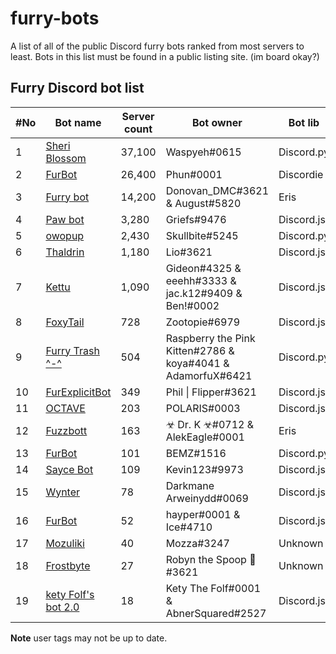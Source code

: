 # furry-bots
A list of all of the public Discord furry bots ranked from most servers to least. Bots in this list must be found in a public listing site. (im board okay?)


## Furry Discord bot list 

#No | Bot name | Server count | Bot owner | Bot lib
------------ | ------------- | -------------- | ---------- | -----------
1 | [Sheri Blossom](https://discord.com/oauth2/authorize?client_id=346702890368368640&scope=bot) | 37,100 | Waspyeh#0615 | Discord.py
2 | [FurBot](https://discord.com/oauth2/authorize?=&client_id=174176308396425217&scope=bot) | 26,400 | Phun#0001 | Discordie
3 | [Furry bot](https://discord.com/oauth2/authorize?client_id=398251412246495233&scope=bot)| 14,200 | Donovan_DMC#3621 & August#5820 | Eris
4 | [Paw bot](https://discord.com/oauth2/authorize?client_id=663823539672973353&scope=bot) | 3,280 | Griefs#9476 | Discord.js
5 | [owopup](https://discord.com/oauth2/authorize?client_id=365255872181567489&scope=bot) | 2,430 | Skullbite#5245 | Discord.py
6 | [Thaldrin](https://discord.com/oauth2/authorize?client_id=434662676547764244&scope=bot) | 1,180 | Lio#3621 | Discord.js
7 | [Kettu](https://discord.com/oauth2/authorize?client_id=667131062941384757&scope=bot) | 1,090 | Gideon#4325 & eeehh#3333 & jac.k12#9409 & Ben!#0002 | Discord.js
8 | [FoxyTail](https://discord.com/oauth2/authorize?client_id=716682147749953616&scope=bot) | 728 | Zootopie#6979 | Discord.js
9 | [Furry Trash ^-^](https://discord.com/oauth2/authorize?client_id=417900655601254420&scope=bot) | 504 | Raspberry the Pink Kitten#2786 & koya#4041 & AdamorfuX#6421 | Discord.py
10 | [FurExplicitBot](https://discord.com/oauth2/authorize?=&client_id=534828939198070824&scope=bot) | 349 | Phil \| Flipper#3621 | Discord.js
11 | [OCTAVE](https://discord.com/oauth2/authorize?client_id=501871267968712714&scope=bot) | 203 | POLARIS#0003 | Discord.js
12 | [Fuzzbott](https://discord.com/oauth2/authorize?client_id=730633518992064514&scope=bot) | 163 | ☣ Dr. K ☣#0712 & AlekEagle#0001 | Eris
13 | [FurBot](https://discord.com/oauth2/authorize?client_id=716259432878702633&scope=bot) | 101 | BEMZ#1516 | Discord.py
14 | [Sayce Bot](https://discord.com/oauth2/authorize?client_id=730158145489338409&scope=bot) | 109 | Kevin123#9973 | Discord.js
15 | [Wynter](https://discord.com/oauth2/authorize?client_id=548269826020343809&scope=bot) | 78 | Darkmane Arweinydd#0069 | Discord.js
16 | [FurBot](https://discord.com/oauth2/authorize?client_id=732807386414317658&scope=bot) | 52 | hayper#0001 & Ice#4710 | Discord.js
17 | [Mozuliki](https://discord.com/oauth2/authorize?client_id=670786019037020188&scope=bot) | 40 | Mozza#3247 | Unknown
18 | [Frostbyte](https://discord.com/oauth2/authorize?client_id=732233716604076075&scope=bot) | 27 | Robyn the Spoop 🎃#3621 | Unknown 
19 | [kety Folf's bot 2.0](https://discord.com/oauth2/authorize?client_id=738164170385653802&scope=bot) | 18 | Kety The Folf#0001 & AbnerSquared#2527 | Discord.js

**Note** user tags may not be up to date. 


